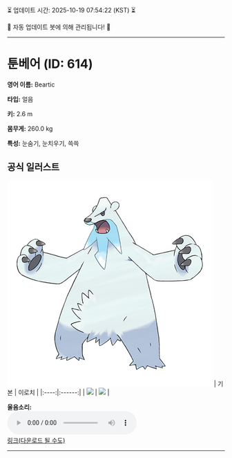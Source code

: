 
⏳ 업데이트 시간: 2025-10-19 07:54:22 (KST) ⏳

🤖 자동 업데이트 봇에 의해 관리됩니다! 🤖

---

# 툰베어 (ID: 614)
**영어 이름:** Beartic

**타입:** 얼음

**키:** 2.6 m

**몸무게:** 260.0 kg

**특성:** 눈숨기, 눈치우기, 쓱쓱

## 공식 일러스트
![](https://raw.githubusercontent.com/PokeAPI/sprites/master/sprites/pokemon/other/official-artwork/614.png)
| 기본 | 이로치 |
|:----:|:------:|
| <img src="http://play.pokemonshowdown.com/sprites/ani/beartic.gif" width="200"> | <img src="http://play.pokemonshowdown.com/sprites/ani-shiny/beartic.gif" width="200"> |

**울음소리:**<br><audio controls src="https://raw.githubusercontent.com/PokeAPI/cries/main/cries/pokemon/latest/614.ogg"></audio><br> [링크(다운로드 될 수도)](https://raw.githubusercontent.com/PokeAPI/cries/main/cries/pokemon/latest/614.ogg)


---
